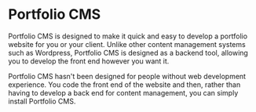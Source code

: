 # Portfolio CMS
Portfolio CMS is designed to make it quick and easy to develop a portfolio website for you or your client. Unlike other content management systems such as Wordpress, Portfolio CMS is designed as a backend tool, allowing you to develop the front end however you want it.

Portfolio CMS hasn't been designed for people without web development experience. You code the front end of the website and then, rather than having to develop a back end for content management, you can simply install Portfolio CMS.
